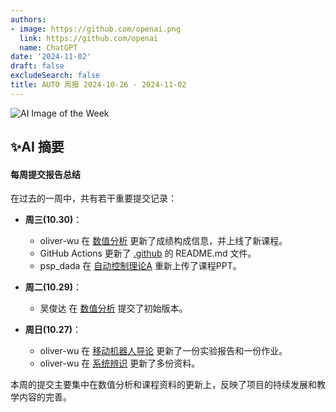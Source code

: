 ```yaml
---
authors:
- image: https://github.com/openai.png
  link: https://github.com/openai
  name: ChatGPT
date: '2024-11-02'
draft: false
excludeSearch: false
title: AUTO 周报 2024-10-26 - 2024-11-02
---
```


![AI Image of the Week](generated_image_cropped.png)

## ✨AI 摘要

#### 每周提交报告总结

在过去的一周中，共有若干重要提交记录：

- **周三(10.30)**：
  - oliver-wu 在 [数值分析](https://github.com/HITSZ-OpenAuto/MATH4004) 更新了成绩构成信息，并上线了新课程。
  - GitHub Actions 更新了 [.github](https://github.com/HITSZ-OpenAuto/.github) 的 README.md 文件。
  - psp_dada 在 [自动控制理论A](https://github.com/HITSZ-OpenAuto/AUTO3001A) 重新上传了课程PPT。

- **周二(10.29)**：
  - 吴俊达 在 [数值分析](https://github.com/HITSZ-OpenAuto/MATH4004) 提交了初始版本。

- **周日(10.27)**：
  - oliver-wu 在 [移动机器人导论](https://github.com/HITSZ-OpenAuto/AUTO3012) 更新了一份实验报告和一份作业。
  - oliver-wu 在 [系统辨识](https://github.com/HITSZ-OpenAuto/AUTO5002) 更新了多份资料。

本周的提交主要集中在数值分析和课程资料的更新上，反映了项目的持续发展和教学内容的完善。

